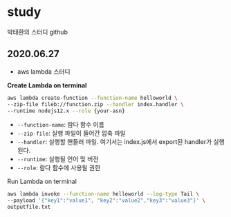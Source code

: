 # study
박태환의 스터디 github


## 2020.06.27
- aws lambda 스터디

**Create Lambda on terminal**

```bash
aws lambda create-function --function-name helloworld \
--zip-file fileb://function.zip --handler index.handler \
--runtime nodejs12.x --role {your-asn}
```

- `--function-name`: 람다 함수 이름
- `--zip-file`: 실행 파일이 들어간 압축 파일
- `--handler`: 실행할 핸들러 파일. 여기서는 index.js에서 export된 handler가 실행 된다.
- `--runtime`: 실행될 언어 및 버전
- `--role`: 람다 함수에 사용될 권한

Run Lambda on terminal

```bash
aws lambda invoke --function-name helloworld --log-type Tail \
--payload '{"key1":"value1", "key2":"value2","key3":"value3"}' \
outputfile.txt
```